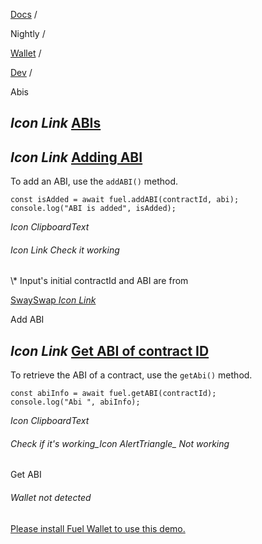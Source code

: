 [Docs](https://docs.fuel.network/) /

Nightly  /

[Wallet](https://docs.fuel.network/docs/nightly/wallet/) /

[Dev](https://docs.fuel.network/docs/nightly/wallet/dev/) /

Abis

## _Icon Link_ [ABIs](https://docs.fuel.network/docs/nightly/wallet/dev/abis/\#abis)

## _Icon Link_ [Adding ABI](https://docs.fuel.network/docs/nightly/wallet/dev/abis/\#adding-abi)

To add an ABI, use the `addABI()` method.

```fuel_Box fuel_Box-idXKMmm-css
const isAdded = await fuel.addABI(contractId, abi);
console.log("ABI is added", isAdded);
```

_Icon ClipboardText_

###### _Icon Link_ Check it working

\\* Input's initial contractId and ABI are from

[SwaySwap _Icon Link_](https://fuellabs.github.io/swayswap)

Add ABI

## _Icon Link_ [Get ABI of contract ID](https://docs.fuel.network/docs/nightly/wallet/dev/abis/\#get-abi-of-contract-id)

To retrieve the ABI of a contract, use the `getAbi()` method.

```fuel_Box fuel_Box-idXKMmm-css
const abiInfo = await fuel.getABI(contractId);
console.log("Abi ", abiInfo);
```

_Icon ClipboardText_

###### Check if it's working_Icon AlertTriangle_ Not working

Get ABI

###### Wallet not detected

[Please install Fuel Wallet to use this demo.](https://docs.fuel.network/docs/install)